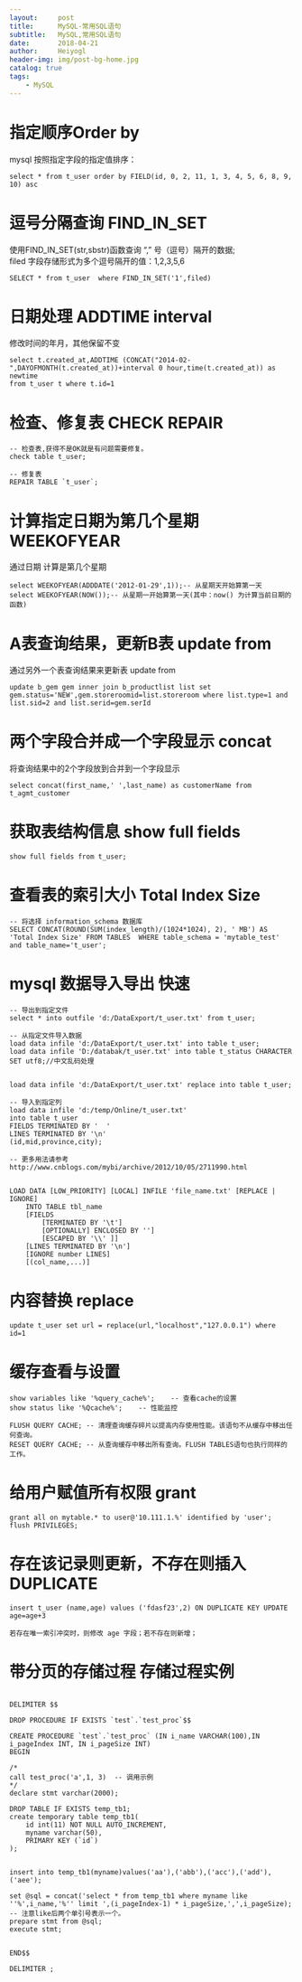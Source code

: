 ```yaml
---
layout:     post
title:      MySQL-常用SQL语句
subtitle:   MySQL,常用SQL语句 
date:       2018-04-21
author:     Heiyogl
header-img: img/post-bg-home.jpg
catalog: true
tags:
    - MySQL
---
```


# 指定顺序Order by
mysql 按照指定字段的指定值排序：
```
select * from t_user order by FIELD(id, 0, 2, 11, 1, 3, 4, 5, 6, 8, 9, 10) asc
```


# 逗号分隔查询 FIND_IN_SET
使用FIND_IN_SET(str,sbstr)函数查询 “,”  号（逗号）隔开的数据;  
filed 字段存储形式为多个逗号隔开的值：1,2,3,5,6
```
SELECT * from t_user  where FIND_IN_SET('1',filed)
```


# 日期处理 ADDTIME interval
修改时间的年月，其他保留不变
```
select t.created_at,ADDTIME (CONCAT("2014-02-",DAYOFMONTH(t.created_at))+interval 0 hour,time(t.created_at)) as newtime
from t_user t where t.id=1
```

# 检查、修复表 CHECK REPAIR
```
-- 检查表,获得不是OK就是有问题需要修复。
check table t_user;

-- 修复表
REPAIR TABLE `t_user`;
```

# 计算指定日期为第几个星期 WEEKOFYEAR
通过日期 计算是第几个星期
```
select WEEKOFYEAR(ADDDATE('2012-01-29',1));-- 从星期天开始算第一天
select WEEKOFYEAR(NOW());-- 从星期一开始算第一天(其中：now() 为计算当前日期的函数)
```

# A表查询结果，更新B表 update from
通过另外一个表查询结果来更新表 update from
```
update b_gem gem inner join b_productlist list set gem.status='NEW',gem.storeroomid=list.storeroom where list.type=1 and list.sid=2 and list.serid=gem.serId
```

# 两个字段合并成一个字段显示 concat
将查询结果中的2个字段放到合并到一个字段显示
```
select concat(first_name,' ',last_name) as customerName from t_agmt_customer 
```

# 获取表结构信息 show full fields
```
show full fields from t_user;
```


# 查看表的索引大小 Total Index Size
```
-- 将选择 information_schema 数据库 
SELECT CONCAT(ROUND(SUM(index_length)/(1024*1024), 2), ' MB') AS 'Total Index Size' FROM TABLES  WHERE table_schema = 'mytable_test' and table_name='t_user';

```


# mysql 数据导入导出 快速
```
-- 导出到指定文件
select * into outfile 'd:/DataExport/t_user.txt' from t_user;

-- 从指定文件导入数据
load data infile 'd:/DataExport/t_user.txt' into table t_user;
load data infile 'D:/databak/t_user.txt' into table t_status CHARACTER SET utf8;//中文乱码处理


load data infile 'd:/DataExport/t_user.txt' replace into table t_user;

-- 导入到指定列
load data infile 'd:/temp/Online/t_user.txt'
into table t_user 
FIELDS TERMINATED BY '	'
LINES TERMINATED BY '\n'
(id,mid,province,city);

-- 更多用法请参考  http://www.cnblogs.com/mybi/archive/2012/10/05/2711990.html 


LOAD DATA [LOW_PRIORITY] [LOCAL] INFILE 'file_name.txt' [REPLACE | IGNORE]
    INTO TABLE tbl_name
    [FIELDS
        [TERMINATED BY '\t']
        [OPTIONALLY] ENCLOSED BY '']
        [ESCAPED BY '\\' ]]
    [LINES TERMINATED BY '\n']
    [IGNORE number LINES]
    [(col_name,...)]

```

# 内容替换 replace
```
update t_user set url = replace(url,"localhost","127.0.0.1") where id=1
```

# 缓存查看与设置
```
show variables like '%query_cache%';	-- 查看cache的设置
show status like '%Qcache%';	-- 性能监控

FLUSH QUERY CACHE; -- 清理查询缓存碎片以提高内存使用性能。该语句不从缓存中移出任何查询。
RESET QUERY CACHE; -- 从查询缓存中移出所有查询。FLUSH TABLES语句也执行同样的工作。
```

# 给用户赋值所有权限 grant
```
grant all on mytable.* to user@'10.111.1.%' identified by 'user';
flush PRIVILEGES;
```

# 存在该记录则更新，不存在则插入 DUPLICATE
```
insert t_user (name,age) values ('fdasf23',2) ON DUPLICATE KEY UPDATE age=age+3

若存在唯一索引冲突时，则修改 age 字段；若不存在则新增；
```



# 带分页的存储过程 存储过程实例
```

DELIMITER $$

DROP PROCEDURE IF EXISTS `test`.`test_proc`$$

CREATE PROCEDURE `test`.`test_proc` (IN i_name VARCHAR(100),IN i_pageIndex INT, IN i_pageSize INT)
BEGIN

/*
call test_proc('a',1, 3)  -- 调用示例
*/
declare stmt varchar(2000);

DROP TABLE IF EXISTS temp_tb1;
create temporary table temp_tb1(
	id int(11) NOT NULL AUTO_INCREMENT,
	myname varchar(50),
	PRIMARY KEY (`id`)
);


insert into temp_tb1(myname)values('aa'),('abb'),('acc'),('add'),('aee');

set @sql = concat('select * from temp_tb1 where myname like ''%',i_name,'%'' limit ',(i_pageIndex-1) * i_pageSize,',',i_pageSize); -- 注意like后两个单引号表示一个。
prepare stmt from @sql;  
execute stmt;  


END$$

DELIMITER ;


```

